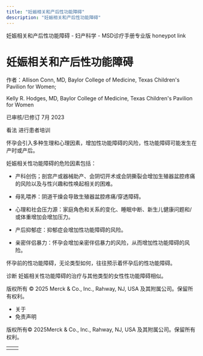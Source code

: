 ```yaml
---
title: "妊娠相关和产后性功能障碍"
description: "妊娠相关和产后性功能障碍"
---
```


﻿妊娠相关和产后性功能障碍 \- 妇产科学 \- MSD诊疗手册专业版 honeypot link

# 妊娠相关和产后性功能障碍

作者：Allison Conn, MD, Baylor College of Medicine, Texas Children's Pavilion for Women;

Kelly R. Hodges, MD, Baylor College of Medicine, Texas Children's Pavilion for Women

已审核/已修订 7月 2023

看法 进行患者培训

怀孕会引入多种生理和心理因素，增加性功能障碍的风险，性功能障碍可能发生在产时或产后。

妊娠相关性功能障碍的危险因素包括：

- 产科创伤；剖宫产或器械助产、会阴切开术或会阴撕裂会增加生殖器盆腔疼痛的风险以及与性兴趣和性唤起相关的困难。

- 母乳喂养：阴道干燥会导致生殖器盆腔疼痛/穿透障碍。

- 心理和社会压力源：家庭角色和关系的变化、睡眠中断、新生儿健康问题和/或体重增加会增加压力。

- 产后抑郁症：抑郁症会增加性功能障碍的风险。

- 亲密伴侣暴力：怀孕会增加亲密伴侣暴力的风险，从而增加性功能障碍的风险。


怀孕前的性功能障碍，无论类型如何，往往预示着怀孕后的性功能障碍。

诊断 妊娠相关性功能障碍的治疗与其他类型的女性性功能障碍相似。



版权所有 © 2025
Merck & Co., Inc., Rahway, NJ, USA 及其附属公司。保留所有权利。

- 关于
- 免责声明

版权所有© 2025Merck & Co., Inc., Rahway, NJ, USA 及其附属公司。保留所有权利。

|     |     |
| --- | --- |
|  |  |